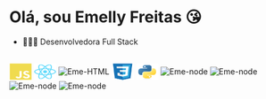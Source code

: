 ### <h1>Olá, sou Emelly Freitas 😘</h1>

- 👩🏽‍💻 Desenvolvedora Full Stack

<div style="display: inline_block"><br>
  <img align="center" alt="Eme-Js" height="30" width="40"      src="https://raw.githubusercontent.com/devicons/devicon/master/icons/javascript/javascript-plain.svg">
  <img align="center" alt="Eme-React" height="30" width="40"       src="https://raw.githubusercontent.com/devicons/devicon/master/icons/react/react-original.svg">
  <img align="center" alt="Eme-HTML" height="30" width="40" src="https://cdn.jsdelivr.net/gh/devicons/devicon@latest/icons/html5/html5-original.svg">

  <img align="center" alt="Eme-CSS" height="30" width="40" src="https://raw.githubusercontent.com/devicons/devicon/master/icons/css3/css3-original.svg">
  <img align="center" alt="Eme-Python" height="30" width="40" src="https://raw.githubusercontent.com/devicons/devicon/master/icons/python/python-original.svg">
  <img align="center" alt="Eme-node" height="30" width="40"  src="https://cdn.jsdelivr.net/gh/devicons/devicon/icons/nodejs/nodejs-original.svg" />
  <img align="center" alt="Eme-node" height="30" width="40" src="https://cdn.jsdelivr.net/gh/devicons/devicon/icons/ruby/ruby-original.svg" />
  <img align="center" alt="Eme-node" height="30" width="40" src="https://cdn.jsdelivr.net/gh/devicons/devicon/icons/mysql/mysql-original.svg" />
  <img align="center" alt="Eme-node" height="50" width="50" src="https://cdn.jsdelivr.net/gh/devicons/devicon/icons/java/java-original.svg" />                 
</div>

